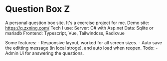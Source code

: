# Question Box Z

A personal question box site. It's a exercise project for me. 
Demo site: https://q.zxning.com/
Tech I use: 
    Server: C# with Asp.net 
    Data: Sqlite or mariadb 
    Frontend: Typescript, Vue, Tailwindcss, Radixvue

Some features:
    - Responsive layout, worked for all screen sizes. 
    - Auto save the editting message (in local stroge), and auto load when reopen.
Todo:
    - Admin Ui for answering the questions.